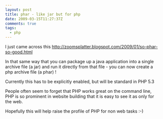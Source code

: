 ```yaml
---
layout: post
title: phar - like jar but for php
date: 2009-03-15T11:27:37Z
comments: true
tags:
  - php
---
```


I just came across this http://zoomsplatter.blogspot.com/2009/01/so-phar-so-good.html

In that same way that you can package up a java application into a single archive file (a jar) and run it directly from that file - you can now create a php archive file (a phar) !

<!--more-->

Currently this has to be explicitly enabled, but will be standard in PHP 5.3

People often seem to forget that PHP works great on the command line, PHP is so prominent in website building that it is easy to see it as only for the web.

Hopefully this will help raise the profile of PHP for non web tasks :-)
